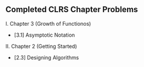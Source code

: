 ## Completed CLRS Chapter Problems

I. Chapter 3 (Growth of Functionos)
- [3.1] Asymptotic Notation

II. Chapter 2 (Getting Started)
- [2.3] Designing Algorithms
